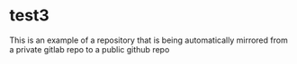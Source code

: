 # test3

This is an example of a repository that is being automatically mirrored from
a private gitlab repo to a public github repo